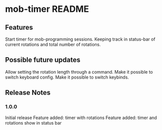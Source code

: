 # mob-timer README



## Features

Start timer for mob-programming sessions.
Keeping track in status-bar of current rotations and total number of rotations.



## Possible future updates

Allow setting the rotation length through a command.
Make it possible to switch keyboard config.
Make it possible to switch keybinds.



## Release Notes


### 1.0.0

Initial release
Feature added: timer with rotations
Feature added: timer and rotations show in status bar
